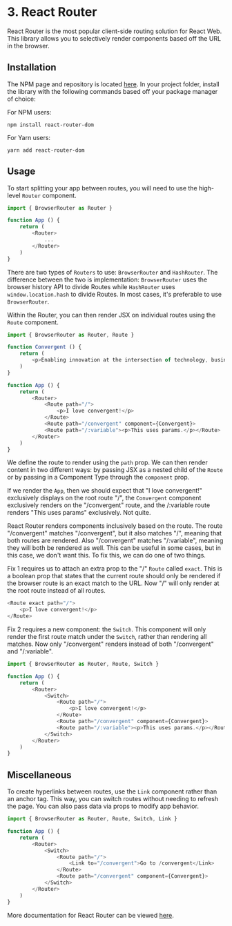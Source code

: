 # 3. React Router

React Router is the most popular client-side routing solution for React Web. This library allows you to selectively render components based off the URL in the browser.

## Installation

The NPM page and repository is located [here](https://reactrouter.com/web/guides/quick-start). In your project folder, install the library with the following commands based off your package manager of choice:

For NPM users:

```
npm install react-router-dom
```

For Yarn users:

```
yarn add react-router-dom
```

## Usage

To start splitting your app between routes, you will need to use the high-level `Router` component.

```javascript
import { BrowserRouter as Router }

function App () {
    return (
        <Router>
            ...
        </Router>
    )
}
```

There are two types of `Routers` to use: `BrowserRouter` and `HashRouter`. The difference between the two is implementation: `BrowserRouter` uses the browser history API to divide Routes while `HashRouter` uses `window.location.hash` to divide Routes. In most cases, it's preferable to use `BrowserRouter`.

Within the Router, you can then render JSX on individual routes using the `Route` component.

```javascript
import { BrowserRouter as Router, Route }

function Convergent () {
    return (
        <p>Enabling innovation at the intersection of technology, business, and design.</p>
    )
}

function App () {
    return (
        <Router>
            <Route path="/">
                <p>I love convergent!</p>
            </Route>
            <Route path="/convergent" component={Convergent}>
            <Route path="/:variable"><p>This uses params.</p></Route>
        </Router>
    )
}
```

We define the route to render using the `path` prop. We can then render content in two different ways: by passing JSX as a nested child of the `Route` or by passing in a Component Type through the `component` prop.

If we render the `App`, then we should expect that "I love convergent!" exclusively displays on the root route "/", the `Convergent` component exclusively renders on the "/convergent" route, and the /:variable route renders "This uses params" exclusively. Not quite.

React Router renders components inclusively based on the route. The route "/convergent" matches "/convergent", but it also matches "/", meaning that both routes are rendered. Also "/convergent" matches "/:variable", meaning they will both be rendered as well. This can be useful in some cases, but in this case, we don't want this. To fix this, we can do one of two things.

Fix 1 requires us to attach an extra prop to the "/" `Route` called `exact`. This is a boolean prop that states that the current route should only be rendered if the browser route is an exact match to the URL. Now "/" will only render at the root route instead of all routes.

```javascript
<Route exact path="/">
    <p>I love convergent!</p>
</Route>
```

Fix 2 requires a new component: the `Switch`. This component will only render the first route match under the `Switch`, rather than rendering all matches. Now only "/convergent" renders instead of both "/convergent" and "/:variable".

```javascript
import { BrowserRouter as Router, Route, Switch }

function App () {
    return (
        <Router>
            <Switch>
                <Route path="/">
                    <p>I love convergent!</p>
                </Route>
                <Route path="/convergent" component={Convergent}>
                <Route path="/:variable"><p>This uses params.</p></Route>
            </Switch>
        </Router>
    )
}
```

## Miscellaneous

To create hyperlinks between routes, use the `Link` component rather than an anchor tag. This way, you can switch routes without needing to refresh the page. You can also pass data via props to modify app behavior.

```javascript
import { BrowserRouter as Router, Route, Switch, Link }

function App () {
    return (
        <Router>
            <Switch>
                <Route path="/">
                    <Link to="/convergent">Go to /convergent</Link>
                </Route>
                <Route path="/convergent" component={Convergent}>
            </Switch>
        </Router>
    )
}
```

More documentation for React Router can be viewed [here]().
